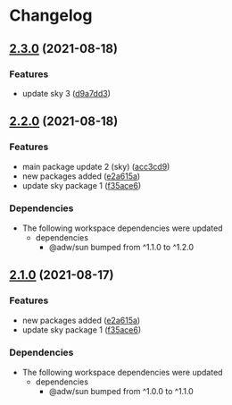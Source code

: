 # Changelog

## [2.3.0](https://www.github.com/AnDeVerin/uni/compare/sky-v2.2.0...sky-v2.3.0) (2021-08-18)


### Features

* update sky 3 ([d9a7dd3](https://www.github.com/AnDeVerin/uni/commit/d9a7dd381a339b69abbb22815c0b2f6e003b6b75))

## [2.2.0](https://www.github.com/AnDeVerin/uni/compare/sky-v2.1.0...sky-v2.2.0) (2021-08-18)


### Features

* main package update 2 (sky) ([acc3cd9](https://www.github.com/AnDeVerin/uni/commit/acc3cd98b8df685470d5414bedd32147507992e8))
* new packages added ([e2a615a](https://www.github.com/AnDeVerin/uni/commit/e2a615ad0ffa19a6d0259986bbc67cf60b3d7df1))
* update sky package 1 ([f35ace6](https://www.github.com/AnDeVerin/uni/commit/f35ace60f1662a7d6fba00bb3c475ef9c8e5faf1))


### Dependencies

* The following workspace dependencies were updated
  * dependencies
    * @adw/sun bumped from ^1.1.0 to ^1.2.0

## [2.1.0](https://www.github.com/AnDeVerin/uni/compare/sky-v2.0.0...sky-v2.1.0) (2021-08-17)


### Features

* new packages added ([e2a615a](https://www.github.com/AnDeVerin/uni/commit/e2a615ad0ffa19a6d0259986bbc67cf60b3d7df1))
* update sky package 1 ([f35ace6](https://www.github.com/AnDeVerin/uni/commit/f35ace60f1662a7d6fba00bb3c475ef9c8e5faf1))



### Dependencies

* The following workspace dependencies were updated
  * dependencies
    * @adw/sun bumped from ^1.0.0 to ^1.1.0
